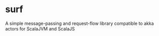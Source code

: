 surf
====

A simple message-passing and request-flow library compatible to akka actors for ScalaJVM and ScalaJS
